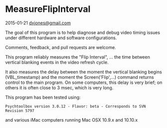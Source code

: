 # MeasureFlipInterval

2015-01-21 dxjones@gmail.com

The goal of this program is to help diagnose and debug video timing issues under different hardware and software configurations.

Comments, feedback, and pull requests are welcome.

This program reliably measures the "Flip Interval",
... the time between vertical blanking events in the video refresh cycle.

It also measures the delay
between the moment the vertical blanking begins (VBL_timestamp)
and the moment the Screen('Flip',...) command returns control to the main program.
On some computers, this delay is very brief; on others it is often close to 3 msec, which is very long.

This program has been tested using:

	Psychtoolbox version 3.0.12 - Flavor: beta - Corresponds to SVN Revision 5797

and various iMac computers running Mac OSX 10.9.x and 10.10.x

